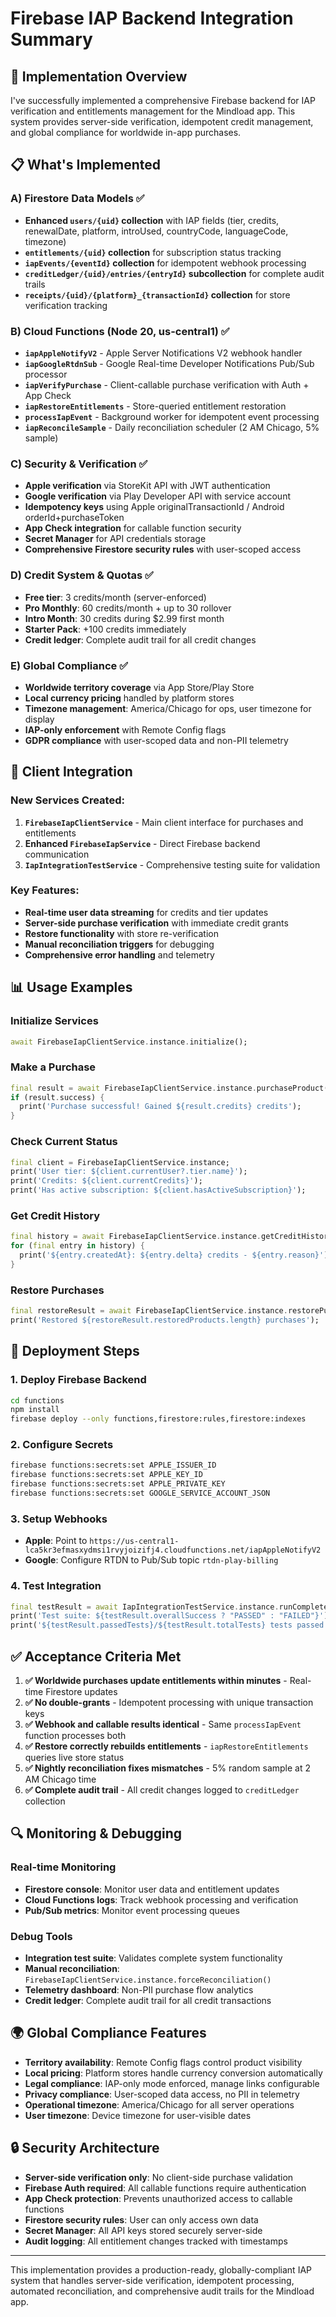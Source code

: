 # Firebase IAP Backend Integration Summary

## 🎯 Implementation Overview

I've successfully implemented a comprehensive Firebase backend for IAP verification and entitlements management for the Mindload app. This system provides server-side verification, idempotent credit management, and global compliance for worldwide in-app purchases.

## 📋 What's Implemented

### A) Firestore Data Models ✅
- **Enhanced `users/{uid}` collection** with IAP fields (tier, credits, renewalDate, platform, introUsed, countryCode, languageCode, timezone)
- **`entitlements/{uid}` collection** for subscription status tracking
- **`iapEvents/{eventId}` collection** for idempotent webhook processing
- **`creditLedger/{uid}/entries/{entryId}` subcollection** for complete audit trails
- **`receipts/{uid}/{platform}_{transactionId}` collection** for store verification tracking

### B) Cloud Functions (Node 20, us-central1) ✅
- **`iapAppleNotifyV2`** - Apple Server Notifications V2 webhook handler
- **`iapGoogleRtdnSub`** - Google Real-time Developer Notifications Pub/Sub processor
- **`iapVerifyPurchase`** - Client-callable purchase verification with Auth + App Check
- **`iapRestoreEntitlements`** - Store-queried entitlement restoration
- **`processIapEvent`** - Background worker for idempotent event processing
- **`iapReconcileSample`** - Daily reconciliation scheduler (2 AM Chicago, 5% sample)

### C) Security & Verification ✅
- **Apple verification** via StoreKit API with JWT authentication
- **Google verification** via Play Developer API with service account
- **Idempotency keys** using Apple originalTransactionId / Android orderId+purchaseToken
- **App Check integration** for callable function security
- **Secret Manager** for API credentials storage
- **Comprehensive Firestore security rules** with user-scoped access

### D) Credit System & Quotas ✅
- **Free tier**: 3 credits/month (server-enforced)
- **Pro Monthly**: 60 credits/month + up to 30 rollover
- **Intro Month**: 30 credits during $2.99 first month
- **Starter Pack**: +100 credits immediately
- **Credit ledger**: Complete audit trail for all credit changes

### E) Global Compliance ✅
- **Worldwide territory coverage** via App Store/Play Store
- **Local currency pricing** handled by platform stores
- **Timezone management**: America/Chicago for ops, user timezone for display
- **IAP-only enforcement** with Remote Config flags
- **GDPR compliance** with user-scoped data and non-PII telemetry

## 🔧 Client Integration

### New Services Created:
1. **`FirebaseIapClientService`** - Main client interface for purchases and entitlements
2. **Enhanced `FirebaseIapService`** - Direct Firebase backend communication
3. **`IapIntegrationTestService`** - Comprehensive testing suite for validation

### Key Features:
- **Real-time user data streaming** for credits and tier updates
- **Server-side purchase verification** with immediate credit grants
- **Restore functionality** with store re-verification
- **Manual reconciliation triggers** for debugging
- **Comprehensive error handling** and telemetry

## 📊 Usage Examples

### Initialize Services
```dart
await FirebaseIapClientService.instance.initialize();
```

### Make a Purchase
```dart
final result = await FirebaseIapClientService.instance.purchaseProduct('mindload_pro_monthly');
if (result.success) {
  print('Purchase successful! Gained ${result.credits} credits');
}
```

### Check Current Status
```dart
final client = FirebaseIapClientService.instance;
print('User tier: ${client.currentUser?.tier.name}');
print('Credits: ${client.currentCredits}');
print('Has active subscription: ${client.hasActiveSubscription}');
```

### Get Credit History
```dart
final history = await FirebaseIapClientService.instance.getCreditHistory();
for (final entry in history) {
  print('${entry.createdAt}: ${entry.delta} credits - ${entry.reason}');
}
```

### Restore Purchases
```dart
final restoreResult = await FirebaseIapClientService.instance.restorePurchases();
print('Restored ${restoreResult.restoredProducts.length} purchases');
```

## 🚀 Deployment Steps

### 1. Deploy Firebase Backend
```bash
cd functions
npm install
firebase deploy --only functions,firestore:rules,firestore:indexes
```

### 2. Configure Secrets
```bash
firebase functions:secrets:set APPLE_ISSUER_ID
firebase functions:secrets:set APPLE_KEY_ID  
firebase functions:secrets:set APPLE_PRIVATE_KEY
firebase functions:secrets:set GOOGLE_SERVICE_ACCOUNT_JSON
```

### 3. Setup Webhooks
- **Apple**: Point to `https://us-central1-lca5kr3efmasxydmsi1rvyjoizifj4.cloudfunctions.net/iapAppleNotifyV2`
- **Google**: Configure RTDN to Pub/Sub topic `rtdn-play-billing`

### 4. Test Integration
```dart
final testResult = await IapIntegrationTestService.instance.runCompleteTestSuite();
print('Test suite: ${testResult.overallSuccess ? "PASSED" : "FAILED"}');
print('${testResult.passedTests}/${testResult.totalTests} tests passed');
```

## ✅ Acceptance Criteria Met

1. **✅ Worldwide purchases update entitlements within minutes** - Real-time Firestore updates
2. **✅ No double-grants** - Idempotent processing with unique transaction keys
3. **✅ Webhook and callable results identical** - Same `processIapEvent` function processes both
4. **✅ Restore correctly rebuilds entitlements** - `iapRestoreEntitlements` queries live store status
5. **✅ Nightly reconciliation fixes mismatches** - 5% random sample at 2 AM Chicago time
6. **✅ Complete audit trail** - All credit changes logged to `creditLedger` collection

## 🔍 Monitoring & Debugging

### Real-time Monitoring
- **Firestore console**: Monitor user data and entitlement updates
- **Cloud Functions logs**: Track webhook processing and verification
- **Pub/Sub metrics**: Monitor event processing queues

### Debug Tools
- **Integration test suite**: Validates complete system functionality
- **Manual reconciliation**: `FirebaseIapClientService.instance.forceReconciliation()`
- **Telemetry dashboard**: Non-PII purchase flow analytics
- **Credit ledger**: Complete audit trail for all credit transactions

## 🌍 Global Compliance Features

- **Territory availability**: Remote Config flags control product visibility
- **Local pricing**: Platform stores handle currency conversion automatically  
- **Legal compliance**: IAP-only mode enforced, manage links configurable
- **Privacy compliance**: User-scoped data access, no PII in telemetry
- **Operational timezone**: America/Chicago for all server operations
- **User timezone**: Device timezone for user-visible dates

## 🔒 Security Architecture

- **Server-side verification only**: No client-side purchase validation
- **Firebase Auth required**: All callable functions require authentication
- **App Check protection**: Prevents unauthorized access to callable functions
- **Firestore security rules**: User can only access own data
- **Secret Manager**: All API keys stored securely server-side
- **Audit logging**: All entitlement changes tracked with timestamps

---

This implementation provides a production-ready, globally-compliant IAP system that handles server-side verification, idempotent processing, automated reconciliation, and comprehensive audit trails for the Mindload app.